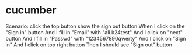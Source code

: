 # cucumber
  Scenario: click the top button show the sign out button     When I click on the "Sign in" button     And I fill in "Email" with "ali.k24test"     And I click on "next" button     And I fill in "Passwd" with "1234567890qwerty"     And I click on "Sign in"     And I click on top right button     Then I should see "Sign out" button
